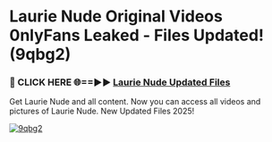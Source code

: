 # Laurie Nude Original Videos 0nlyFans Leaked - Files Updated! (9qbg2)

<h3>🔴 CLICK HERE 🌐==►► <a href="https://tinyurl.com/4mcuefdz" rel="nofollow">Laurie Nude Updated Files</a></h3>

Get Laurie Nude and all content. Now you can access all videos and pictures of Laurie Nude. New Updated Files 2025!

[![9qbg2](https://i.imgur.com/StAQSOY.gif)](https://tinyurl.com/4mcuefdz)
